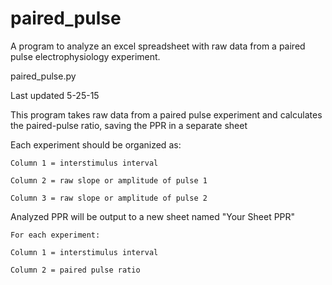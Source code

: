 # paired_pulse
A program to analyze an excel spreadsheet with raw data from a paired pulse electrophysiology experiment.

paired_pulse.py

Last updated 5-25-15


This program takes raw data from a paired pulse experiment and calculates the paired-pulse ratio, saving the PPR in a separate sheet


Each experiment should be organized as:

    Column 1 = interstimulus interval

    Column 2 = raw slope or amplitude of pulse 1
  
    Column 3 = raw slope or amplitude of pulse 2
  

Analyzed PPR will be output to a new sheet named "Your Sheet PPR"

    For each experiment:
  
    Column 1 = interstimulus interval
  
    Column 2 = paired pulse ratio
  
  
